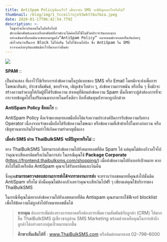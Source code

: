 ```yaml
---
title: AntiSpam Policyคืออะไร? เมื่อเราส่ง SMS จะมีปัญหาอะไรหรือไม่?
thumbnail: /blog/img/1_tcceilrujv53wkttbu7mza.jpeg
date: 2020-01-17T06:42:54.779Z
description: >-
  ในธุรกิจเกี่ยวกับเทคโนโลยีหรือไอที
  มักจะมีคำศัพท์เฉพาะหรือคำศัพท์ที่เรามักจะไม่ค่อยได้ใช้ในชีวิตประจำวันเยอะมาก
  อย่างเช่นคำที่แอดมินจะขอยกมาพูดถึง“AntiSpam Policy” หลายคนมักจะเคยเห็นกันบ่อยๆ
  เข้าใจกันว่าเป็นการ Block ไม่ให้เห็น ไม่ให้ใช้งานได้อีก ซึ่ง AntiSpam ใน SMS
  อาจจะคล้ายๆกันแต่มันมีอะไรที่มากกว่านั้นค่ะ
---
```

![](/blog/img/1_i11cr_xylr10asmpqexfkq.jpeg)

**SPAM** ::

 เป็นคำแสลง ที่เอาไว้ใช้เรียกการส่งข้อความในรูปแบบของ SMS หรือ Email โดยมักจะส่งเพื่อการโฆษณาสินค้า, ประชาสัมพันธ์, ขอบริจาค, เชิญเข้าเว็บต่าง ๆ, ส่งข้อความการพนัน หรืออื่น ๆ ซึ่งมักจะสร้างความรำคาญให้กับผู้ที่ได้รับข้อความ สาเหตุที่นิยมส่งข้อความ Spam นั้นก็เพราะผู้ส่งต้องการที่จะกระจายข้อมูลไปในปริมาณมากภายในครั้งเดียว อีกทั้งต้นทุนยังราคาถูกอีกด้วย

**AntiSpam Policy คืออะไร ::**

AntiSpam Policy คือเจ้าของหมายเลขมือถือได้แจ้งความประสงค์ปิดการรับข้อความกับทาง Operator เนื่องจากเจ้าของมือถือได้รับข้อความโฆษณา หรือข้อความที่เข้าข่ายไปในทางก่อกวน หรือเชิญชวนมากเกินไปจนทำให้เกิดความรำคาญนั่นเอง

**เมื่อส่ง SMS ผ่าน ThaiBulkSMS จะมีปัญหาหรือไม่ ::**

ทาง ThaiBulkSMS ไม่สามารถส่งข้อความไปยังหมายเลขที่ติด Spam ได้ แต่คุณไม่ต้องกังวลใจไปว่าคุณจะเสียเครดิตหรือเงินในการส่ง ในกรณีคุณใช้ **Package Corporate** (https://frontend.thaibulksms.com/shopping/) เมื่อส่งข้อความไปยังเบอร์เป้าหมาย หากส่งไปไม่ถึงหรือติด AntiSpam คุณจะได้รับเครดิตและเงินคืน

 ซึ่งคุณ**สามารถตรวจสอบสถานะการส่งได้จากรายงานการส่ง** จะทราบว่าเลขหมายที่คุณส่งไปนั้นติด AntiSpam หรือไม่ ดังนั้นคุณไม่ต้องกลัวเลยว่าคุณจะเสียเงินไปฟรี ๆ เพียงแค่คุณใช้บริการของ ThaiBulkSMS

ในกรณีที่คุณไม่อยากส่งข้อความไปยังเลขหมายที่ติด Antispam คุณสามารถใช้ฟีเจอร์ blocklist เพื่อให้ข้อความไม่ถูกส่งไปยังหมายเลขนั้นได้

> **หากคุณ** ต้องการเพิ่มช่องทางการตลาดหรือต้องการเพิ่มความสัมพันธ์กับลูกค้า (CRM) ให้มากขี้น ThaiBulkSMS ผู้เชี่ยวชาญด้าน SMS Marketing พร้อมช่วยเหลือคุณในการเข้าถึงลูกค้าได้อย่างตรงกลุ่มเป้าหมายมากขึ้น 
>
> **ศึกษาเพิ่มเติมได้ที่** : www.ThaiBulkSMS.com หรือติดต่อหมายเลข 02–798–6000
